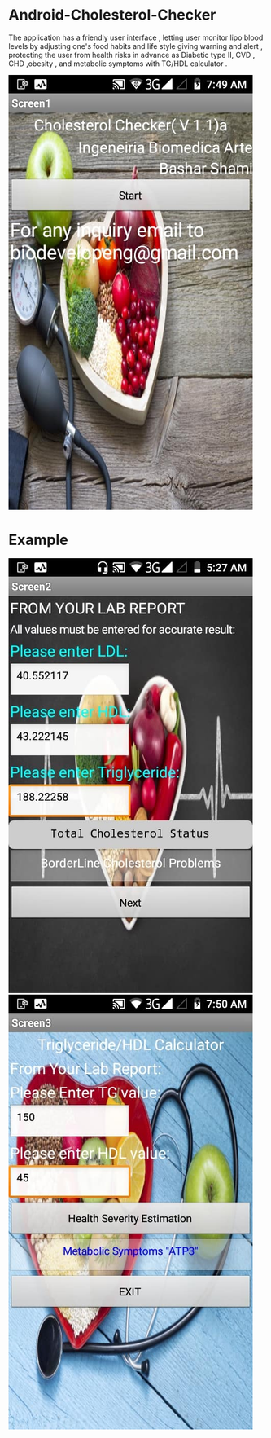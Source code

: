 # Android-Cholesterol-Checker

The application has a friendly user interface , letting user monitor lipo blood levels by adjusting one's food habits and life style giving warning and alert , protecting the user from health risks in advance as Diabetic type II, CVD , CHD ,obesity , and metabolic symptoms with TG/HDL calculator .

![](https://github.com/basharbme/Android-Cholesterol-Checker/blob/master/91368157_2411569205784865_8930632310114484224_n.jpg)

# Example
![](https://github.com/basharbme/Android-Cholesterol-Checker/blob/master/92012710_2416348028640316_2146746760461025280_n.jpg)
![](https://github.com/basharbme/Android-Cholesterol-Checker/blob/master/90180907_2411569272451525_7661908634552500224_n.jpg)
